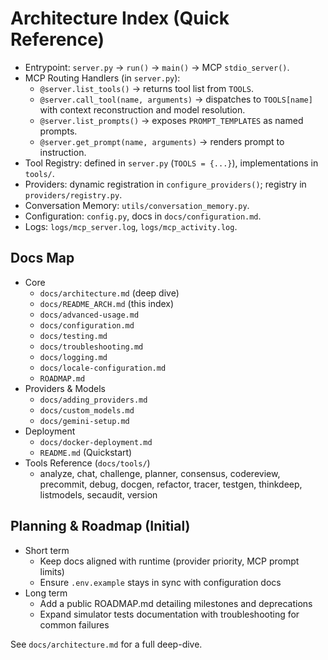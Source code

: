 # Architecture Index (Quick Reference)

- Entrypoint: `server.py` → `run()` → `main()` → MCP `stdio_server()`.
- MCP Routing Handlers (in `server.py`):
  - `@server.list_tools()` → returns tool list from `TOOLS`.
  - `@server.call_tool(name, arguments)` → dispatches to `TOOLS[name]` with context reconstruction and model resolution.
  - `@server.list_prompts()` → exposes `PROMPT_TEMPLATES` as named prompts.
  - `@server.get_prompt(name, arguments)` → renders prompt to instruction.
- Tool Registry: defined in `server.py` (`TOOLS = {...}`), implementations in `tools/`.
- Providers: dynamic registration in `configure_providers()`; registry in `providers/registry.py`.
- Conversation Memory: `utils/conversation_memory.py`.
- Configuration: `config.py`, docs in `docs/configuration.md`.
- Logs: `logs/mcp_server.log`, `logs/mcp_activity.log`.

## Docs Map
- Core
  - `docs/architecture.md` (deep dive)
  - `docs/README_ARCH.md` (this index)
  - `docs/advanced-usage.md`
  - `docs/configuration.md`
  - `docs/testing.md`
  - `docs/troubleshooting.md`
  - `docs/logging.md`
  - `docs/locale-configuration.md`
  - `ROADMAP.md`
- Providers & Models
  - `docs/adding_providers.md`
  - `docs/custom_models.md`
  - `docs/gemini-setup.md`
- Deployment
  - `docs/docker-deployment.md`
  - `README.md` (Quickstart)
- Tools Reference (`docs/tools/`)
  - analyze, chat, challenge, planner, consensus, codereview, precommit, debug, docgen, refactor, tracer, testgen, thinkdeep, listmodels, secaudit, version

## Planning & Roadmap (Initial)
- Short term
  - Keep docs aligned with runtime (provider priority, MCP prompt limits)
  - Ensure `.env.example` stays in sync with configuration docs
- Long term
  - Add a public ROADMAP.md detailing milestones and deprecations
  - Expand simulator tests documentation with troubleshooting for common failures

See `docs/architecture.md` for a full deep-dive.